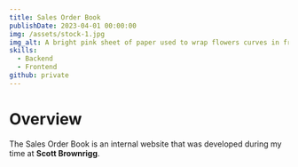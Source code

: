 ```yaml
---
title: Sales Order Book
publishDate: 2023-04-01 00:00:00
img: /assets/stock-1.jpg
img_alt: A bright pink sheet of paper used to wrap flowers curves in front of rich blue background
skills:
  - Backend
  - Frontend
github: private
---
```


# Overview

The Sales Order Book is an internal website that was developed during my time at **Scott Brownrigg**.
